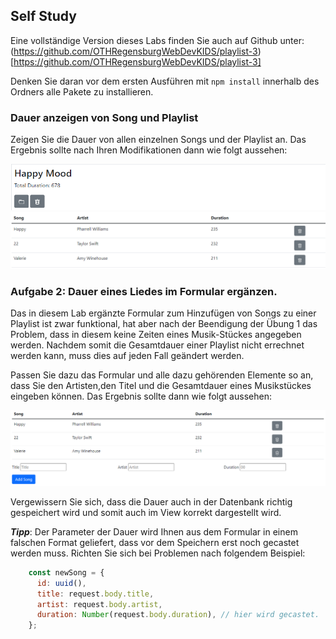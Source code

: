 ## Self Study

Eine vollständige Version dieses Labs finden Sie auch auf Github unter:
(https://github.com/OTHRegensburgWebDevKIDS/playlist-3)[https://github.com/OTHRegensburgWebDevKIDS/playlist-3]

Denken Sie daran vor dem ersten Ausführen mit `npm install` innerhalb des Ordners alle Pakete zu installieren.


### Dauer anzeigen von Song und Playlist
Zeigen Sie die Dauer von allen einzelnen Songs und der Playlist an.
Das Ergebnis sollte nach Ihren Modifikationen dann wie folgt aussehen:

![img.png](img/img_4_corrected.png)
![img.png](img/img_5_corrected.png)

### Aufgabe 2: Dauer eines Liedes im Formular ergänzen.
Das in diesem Lab ergänzte Formular zum Hinzufügen von Songs zu einer Playlist ist zwar funktional, hat aber nach der Beendigung der Übung 1 das Problem, dass in diesem keine Zeiten eines Musik-Stückes angegeben werden.
Nachdem somit die Gesamtdauer einer Playlist nicht errechnet werden kann, muss dies auf jeden Fall geändert werden. 

Passen Sie dazu das Formular und alle dazu gehörenden Elemente so an, dass Sie den Artisten,den Titel und die Gesamtdauer eines Musikstückes eingeben können.
Das Ergebnis sollte dann wie folgt aussehen:

![img.png](img/img_6_corrected.png)

Vergewissern Sie sich, dass die Dauer auch in der Datenbank richtig gespeichert wird und somit auch im View korrekt dargestellt wird.

***Tipp***: Der Parameter der Dauer wird Ihnen aus dem Formular in einem falschen Format geliefert, dass vor dem Speichern erst noch gecastet werden muss. Richten Sie sich bei Problemen nach folgendem Beispiel:

~~~ js 
    const newSong = {
      id: uuid(),
      title: request.body.title,
      artist: request.body.artist,
      duration: Number(request.body.duration), // hier wird gecastet.
    };
~~~